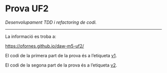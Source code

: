 # Prova UF2

*Desenvolupament TDD i refactoring de codi.*

------

La informació es troba a:

 https://ofornes.github.io/daw-m5-uf2/

El codi de la primera part de la prova és a l’etiqueta [v1](https://github.com/ofornes/daw-m5-uf2/tree/v1).

El codi de la segona part de la prova és a l’etiqueta [v2](https://github.com/ofornes/daw-m5-uf2/tree/v2).

